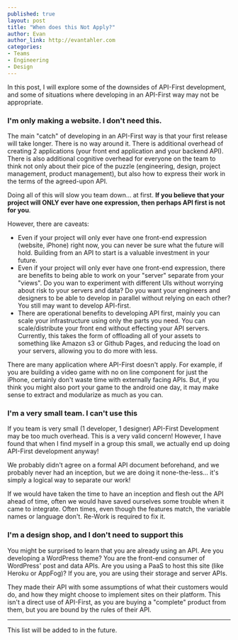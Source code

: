 ```yaml
---
published: true
layout: post
title: "When does this Not Apply?"
author: Evan
author_link: http://evantahler.com
categories:
- Teams
- Engineering
- Design
---
```


In this post, I will explore some of the downsides of API-First development, and some of situations where developing in an API-First way may not be appropriate.

### I'm only making a website.  I don't need this.

The main "catch" of developing in an API-First way is that your first release will take longer.  There is no way around it.  There is additional overhead of creating 2 applications (your front end application and your backend API).  There is also additional cognitive overhead for everyone on the team to think not only about their pice of the puzzle (engineering, design, project management, product management), but also how to express their work in the terms of the agreed-upon API.

Doing all of this will slow you team down... at first.  **If you believe that your project will ONLY ever have one expression, then perhaps API first is not for you**.  

However, there are caveats: 

- Even if your project will only ever have one front-end expression (website, iPhone) right now, you can never be sure what the future will hold.  Building from an API to start is a valuable investment in your future.
- Even if your project will only ever have one front-end expression, there are benefits to being able to work on your "server" separate from your "views".  Do you wan to experiment with different UIs without worrying about risk to your servers and data?  Do you want your engineers and designers to be able to develop in parallel without relying on each other?  You still may want to develop API-first.
- There are operational benefits to developing API first, mainly you can scale your infrastructure using only the parts you need.  You can scale/distribute your front end without effecting your API servers.  Currently, this takes the form of offloading all of your assets to something like Amazon s3 or Github Pages, and reducing the load on your servers, allowing you to do more with less.

There are many application where API-First doesn't apply.  For example, if you are building a video game with no on line component for just the iPhone, certainly don't waste time with externally facing APIs.  But, if you think you might also port your game to the android one day, it may make sense to extract and modularize as much as you can.

### I'm a very small team.  I can't use this

If you team is very small (1 developer, 1 designer) API-First Development may be too much overhead.  This is a very valid concern!  However, I have found that when I find myself in a group this small, we actually end up doing API-First development anyway! 

We probably didn't agree on a formal API document beforehand, and we probably never had an inception, but we are doing it none-the-less… it's simply a logical way to separate our work!  

If we would have taken the time to have an inception and flesh out the API ahead of time, often we would have saved ourselves some trouble when it came to integrate.  Often times, even though the features match, the variable names or language don't.  Re-Work is required to fix it.

### I'm a design shop, and I don't need to support this

You might be surprised to learn that you are already using an API.  Are you developing a WordPress theme?  You are the front-end consumer of WordPress' post and data APIs.  Are you using a PaaS to host this site (like Heroku or AppFog)?  If you are, you are using their storage and server APIs.

They made their API with some assumptions of what their customers would do, and how they might choose to implement sites on their platform.  This isn't a direct use of API-First, as you are buying a "complete" product from them, but you are bound by the rules of their API.

---

This list will be added to in the future.
